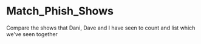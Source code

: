 Match_Phish_Shows
=================

Compare the shows that Dani, Dave and I have seen to count and list which we've seen together
